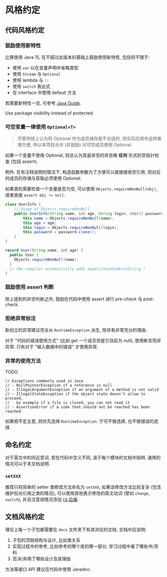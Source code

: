 # 风格约定

## 代码风格约定

### 鼓励使用新特性

比赛使用 Java 15, 在不超过此版本的基础上鼓励使用新特性, 包括但不限于:

- 使用 `var` 以在变量声明中省略类型
- 使用 `Stream` 与 `Optional`
- 使用 lambda 与 `::`
- 使用 `switch` 表达式
- 在 interface 中使用 default 方法

若需要新特性一览, 可参考 [Java Guide](https://github.com/forax/java-guide).

Use package visibility instead of protected.

### 可空变量一律使用 `Optional<T>`

> 尽管传统上认为将 Optional 作为成员储存是不合适的, 但实际应用中这样做很方便, 所以本项目允许 (并鼓励) 对可空成员使用 Optional.

如果一个变量不使用 Optional, 则总认为其是非空的并忽略 **任何** 形式的空指针检查 (包括 assert).

例外: 在有注释说明的情况下, 构造函数参数为了方便可以直接接收空引用, 但对应的成员的存储与获取必须使用 Optional.

如果真的需要检查一个变量是否为空, 可以使用 `Objects.requireNonNull(obj)`, 或者直接 `assert obj != null`.

```java
class UserInfo {
    // Usage of Objects.requireNonNull
    public UserInfo(String name, int age, String login, char[] password) {
        this.name = Objects.requireNonNull(name);
        this.age = age;
        this.login = Objects.requireNonNull(login);
        this.password = password.clone();
    }
}

record User(String name, int age) {
  public User {
    Objects.requireNonNull(name);
  }
  // the compiler automatically adds equals/hashCode/toString !
}
```

### 鼓励使用 assert 判断

除上提到的非空判断之外, 鼓励在代码中使用 assert 进行 pre-check 与 post-check.

### 拒绝异常标注

新创立的异常建议完全从 `RuntimeException` 派生, 除非有非常充分的理由.

对于 "代码的错误使用方式" (比如 get 一个成员但是它目前为 null), 使用断言而非异常. 只有对于 "输入数据中的错误" 才使用异常.

### 异常的使用方法

TODO

```
// Exceptions commonly used in Java
// - NullPointerException if a reference is null
// - IllegalArgumentException if an argument of a method is not valid
// - IllegalStateException if the object state doesn't allow to proceed,
//   by example if a file is closed, you can not read it
// - AssertionError if a code that should not be reached has been reached
```

如果把不定主意, 则优先选择 `RuntimeException`. 宁可不做选择, 也不做错误的选择.

## 命名约定

对于英文中的同近意词, 若在代码中含义不同, 请于每个模块的文档中指明. 通用的情况可以于本文档说明.

### `setXXX`

推荐只将简单的 setter 类修改方法命名为 `setXXX`, 如果该修改方法比较复杂 (包含维护反向引用之类的情况), 可以使用其他表示修改的英文动词 (譬如 `change`, `switch`), 并且注意视情况添加 [`CO` 后缀](./ir.md#co-方法-一致性方法).


## 文档风格约定

理论上每一个子包都需要在 `docs` 文件夹下有其对应的文档. 文档中应说明:

1. 子包的顶层结构与设计, 比如类关系
2. 实现过程中的参考, 比如参考的哪个库的哪一部分, 学习过程中看了哪些书/资料
3. 否决/弃用了哪些设计及其理由

方法等接口 API 建议在代码中使用 Javadoc.